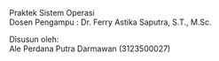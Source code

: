 Praktek Sistem Operasi</br>
Dosen Pengampu : Dr. Ferry Astika Saputra, S.T., M.Sc.

Disusun oleh:</br>
Ale Perdana Putra Darmawan (3123500027)</br>
